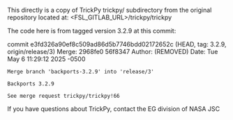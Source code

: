 This directly is a copy of TrickPy trickpy/ subdirectory from the original
repository located at: <FSL_GITLAB_URL>/trickpy/trickpy

The code here is from tagged version 3.2.9 at this commit:

commit e3fd326a90ef8c509ad86d5b7746bdd02172652c (HEAD, tag: 3.2.9, origin/release/3)
Merge: 2968fe0 56f8347
Author: (REMOVED)
Date:   Tue May 6 11:29:12 2025 -0500

    Merge branch 'backports-3.2.9' into 'release/3'

    Backports 3.2.9

    See merge request trickpy/trickpy!66

If you have questions about TrickPy, contact the EG division of NASA JSC
